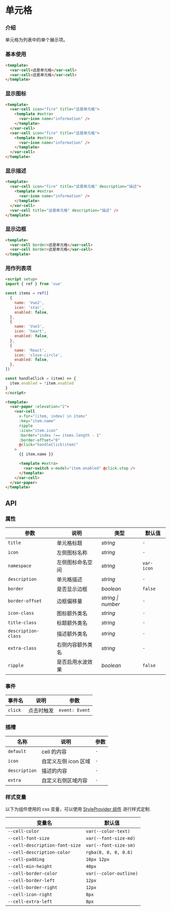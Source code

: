 # 单元格

### 介绍

单元格为列表中的单个展示项。

### 基本使用

```html
<template>
  <var-cell>这是单元格</var-cell>
  <var-cell>这是单元格</var-cell>
</template>
```

### 显示图标

```html
<template>
  <var-cell icon="fire" title="这是单元格">
    <template #extra>
      <var-icon name="information" />
    </template>
  </var-cell>
  <var-cell icon="fire" title="这是单元格">
    <template #extra>
      <var-icon name="information" />
    </template>
  </var-cell>
</template>
```

### 显示描述

```html
<template>
  <var-cell icon="fire" title="这是单元格" description="描述">
    <template #extra>
      <var-icon name="information" />
    </template>
  </var-cell>
  <var-cell title="这是单元格" description="描述" />
</template>
```

### 显示边框

```html
<template>
  <var-cell border>这是单元格</var-cell>
  <var-cell border>这是单元格</var-cell>
</template>
```

### 用作列表项

```html
<script setup>
import { ref } from 'vue'

const items = ref([
  {
    name: 'Vue2',
    icon: 'star',
    enabled: false,
  },
  {
    name: 'Vue3',
    icon: 'heart',
    enabled: false,
  },
  {
    name: 'React',
    icon: 'close-circle',
    enabled: false,
  },
])

const handleClick = (item) => {
  item.enabled = !item.enabled
}
</script>

<template>
  <var-paper :elevation="2">
    <var-cell
      v-for="(item, index) in items"
      :key="item.name"
      ripple
      :icon="item.icon"
      :border="index !== items.length - 1"
      :border-offset="0"
      @click="handleClick(item)"
    >
      {{ item.name }}

      <template #extra>
        <var-switch v-model="item.enabled" @click.stop />
      </template>
    </var-cell>
  </var-paper>
</template>
```

## API

### 属性

| 参数 | 说明 | 类型 | 默认值 |
| ----- | -------------- | -------- | ---------- |
| `title` | 单元格标题  | _string_ | `-` |
| `icon` | 左侧图标名称 | _string_ | `-` |
| `namespace` | 左侧图标命名空间 | _string_ | `var-icon` |
| `description` | 单元格描述 | _string_ | `-` |
| `border` | 是否显示边框 | _boolean_ | `false` |
| `border-offset` | 边框偏移量 | _string \| number_ | `-` |
| `icon-class` | 图标额外类名 | _string_ | `-` |
| `title-class` | 标题额外类名 | _string_ | `-` |
| `description-class` | 描述额外类名 | _string_ | `-` |
| `extra-class` | 右侧内容额外类名 | _string_ | `-` |
| `ripple` | 是否启用水波效果 | _boolean_ | `false` |

### 事件

| 事件名 | 说明 | 参数 |
| --- | --- | --- |
| `click` | 点击时触发 | `event: Event` |

### 插槽

| 名称 | 说明 | 参数 |
| ----- | -------------- | -------- |
| `default` | cell 的内容 | `-` |
| `icon` | 自定义左侧 icon 区域 | `-` |
| `description` | 描述的内容 | `-` |
| `extra` | 自定义右侧区域内容 | `-` |

### 样式变量

以下为组件使用的 css 变量，可以使用 [StyleProvider 组件](#/zh-CN/style-provider) 进行样式定制.

| 变量名             | 默认值 |
|-----------------| --- |
| `--cell-color`  | `var(--color-text)` |
| `--cell-font-size` | `var(--font-size-md)` |
| `--cell-description-font-size` | `var(--font-size-sm)` |
| `--cell-description-color` | `rgba(0, 0, 0, 0.6)` |
| `--cell-padding` | `10px 12px` |
| `--cell-min-height` | `40px` |
| `--cell-border-color` | `var(--color-outline)` |
| `--cell-border-left` | `12px` |
| `--cell-border-right` | `12px` |
| `--cell-icon-right` | `8px` |
| `--cell-extra-left` | `8px` |
